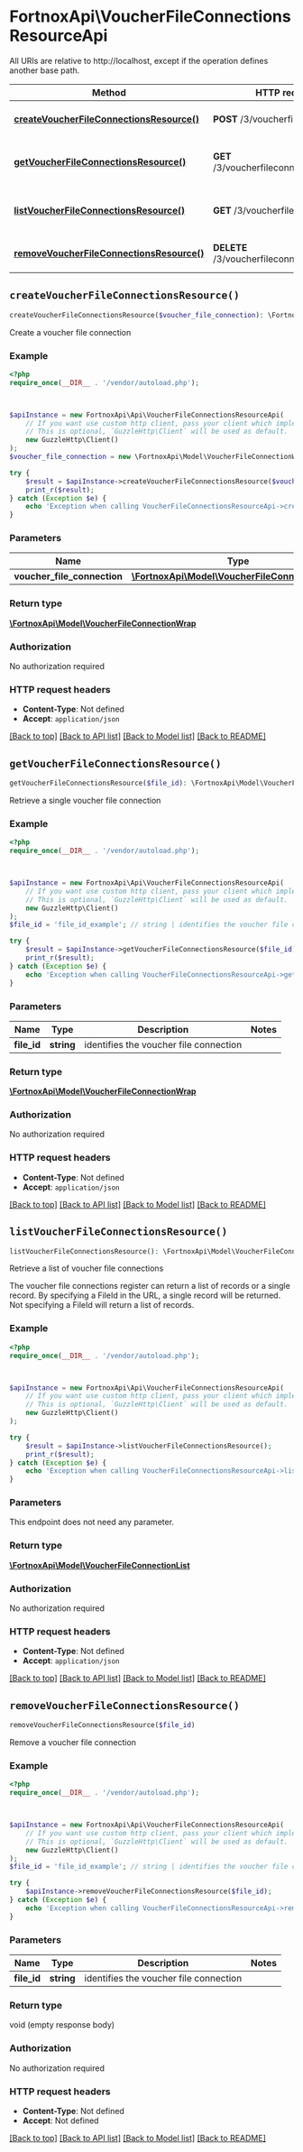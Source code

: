 # FortnoxApi\VoucherFileConnectionsResourceApi

All URIs are relative to http://localhost, except if the operation defines another base path.

| Method | HTTP request | Description |
| ------------- | ------------- | ------------- |
| [**createVoucherFileConnectionsResource()**](VoucherFileConnectionsResourceApi.md#createVoucherFileConnectionsResource) | **POST** /3/voucherfileconnections/ | Create a voucher file connection |
| [**getVoucherFileConnectionsResource()**](VoucherFileConnectionsResourceApi.md#getVoucherFileConnectionsResource) | **GET** /3/voucherfileconnections/{FileId} | Retrieve a single voucher file connection |
| [**listVoucherFileConnectionsResource()**](VoucherFileConnectionsResourceApi.md#listVoucherFileConnectionsResource) | **GET** /3/voucherfileconnections/ | Retrieve a list of voucher file connections |
| [**removeVoucherFileConnectionsResource()**](VoucherFileConnectionsResourceApi.md#removeVoucherFileConnectionsResource) | **DELETE** /3/voucherfileconnections/{FileId} | Remove a voucher file connection |


## `createVoucherFileConnectionsResource()`

```php
createVoucherFileConnectionsResource($voucher_file_connection): \FortnoxApi\Model\VoucherFileConnectionWrap
```

Create a voucher file connection

### Example

```php
<?php
require_once(__DIR__ . '/vendor/autoload.php');



$apiInstance = new FortnoxApi\Api\VoucherFileConnectionsResourceApi(
    // If you want use custom http client, pass your client which implements `GuzzleHttp\ClientInterface`.
    // This is optional, `GuzzleHttp\Client` will be used as default.
    new GuzzleHttp\Client()
);
$voucher_file_connection = new \FortnoxApi\Model\VoucherFileConnectionWrap(); // \FortnoxApi\Model\VoucherFileConnectionWrap | to create

try {
    $result = $apiInstance->createVoucherFileConnectionsResource($voucher_file_connection);
    print_r($result);
} catch (Exception $e) {
    echo 'Exception when calling VoucherFileConnectionsResourceApi->createVoucherFileConnectionsResource: ', $e->getMessage(), PHP_EOL;
}
```

### Parameters

| Name | Type | Description  | Notes |
| ------------- | ------------- | ------------- | ------------- |
| **voucher_file_connection** | [**\FortnoxApi\Model\VoucherFileConnectionWrap**](../Model/VoucherFileConnectionWrap.md)| to create | [optional] |

### Return type

[**\FortnoxApi\Model\VoucherFileConnectionWrap**](../Model/VoucherFileConnectionWrap.md)

### Authorization

No authorization required

### HTTP request headers

- **Content-Type**: Not defined
- **Accept**: `application/json`

[[Back to top]](#) [[Back to API list]](../../README.md#endpoints)
[[Back to Model list]](../../README.md#models)
[[Back to README]](../../README.md)

## `getVoucherFileConnectionsResource()`

```php
getVoucherFileConnectionsResource($file_id): \FortnoxApi\Model\VoucherFileConnectionWrap
```

Retrieve a single voucher file connection

### Example

```php
<?php
require_once(__DIR__ . '/vendor/autoload.php');



$apiInstance = new FortnoxApi\Api\VoucherFileConnectionsResourceApi(
    // If you want use custom http client, pass your client which implements `GuzzleHttp\ClientInterface`.
    // This is optional, `GuzzleHttp\Client` will be used as default.
    new GuzzleHttp\Client()
);
$file_id = 'file_id_example'; // string | identifies the voucher file connection

try {
    $result = $apiInstance->getVoucherFileConnectionsResource($file_id);
    print_r($result);
} catch (Exception $e) {
    echo 'Exception when calling VoucherFileConnectionsResourceApi->getVoucherFileConnectionsResource: ', $e->getMessage(), PHP_EOL;
}
```

### Parameters

| Name | Type | Description  | Notes |
| ------------- | ------------- | ------------- | ------------- |
| **file_id** | **string**| identifies the voucher file connection | |

### Return type

[**\FortnoxApi\Model\VoucherFileConnectionWrap**](../Model/VoucherFileConnectionWrap.md)

### Authorization

No authorization required

### HTTP request headers

- **Content-Type**: Not defined
- **Accept**: `application/json`

[[Back to top]](#) [[Back to API list]](../../README.md#endpoints)
[[Back to Model list]](../../README.md#models)
[[Back to README]](../../README.md)

## `listVoucherFileConnectionsResource()`

```php
listVoucherFileConnectionsResource(): \FortnoxApi\Model\VoucherFileConnectionList
```

Retrieve a list of voucher file connections

The voucher file connections register can return a list of records or a single record. By specifying a FileId in the URL, a single record will be returned. Not specifying a FileId will return a list of records.

### Example

```php
<?php
require_once(__DIR__ . '/vendor/autoload.php');



$apiInstance = new FortnoxApi\Api\VoucherFileConnectionsResourceApi(
    // If you want use custom http client, pass your client which implements `GuzzleHttp\ClientInterface`.
    // This is optional, `GuzzleHttp\Client` will be used as default.
    new GuzzleHttp\Client()
);

try {
    $result = $apiInstance->listVoucherFileConnectionsResource();
    print_r($result);
} catch (Exception $e) {
    echo 'Exception when calling VoucherFileConnectionsResourceApi->listVoucherFileConnectionsResource: ', $e->getMessage(), PHP_EOL;
}
```

### Parameters

This endpoint does not need any parameter.

### Return type

[**\FortnoxApi\Model\VoucherFileConnectionList**](../Model/VoucherFileConnectionList.md)

### Authorization

No authorization required

### HTTP request headers

- **Content-Type**: Not defined
- **Accept**: `application/json`

[[Back to top]](#) [[Back to API list]](../../README.md#endpoints)
[[Back to Model list]](../../README.md#models)
[[Back to README]](../../README.md)

## `removeVoucherFileConnectionsResource()`

```php
removeVoucherFileConnectionsResource($file_id)
```

Remove a voucher file connection

### Example

```php
<?php
require_once(__DIR__ . '/vendor/autoload.php');



$apiInstance = new FortnoxApi\Api\VoucherFileConnectionsResourceApi(
    // If you want use custom http client, pass your client which implements `GuzzleHttp\ClientInterface`.
    // This is optional, `GuzzleHttp\Client` will be used as default.
    new GuzzleHttp\Client()
);
$file_id = 'file_id_example'; // string | identifies the voucher file connection

try {
    $apiInstance->removeVoucherFileConnectionsResource($file_id);
} catch (Exception $e) {
    echo 'Exception when calling VoucherFileConnectionsResourceApi->removeVoucherFileConnectionsResource: ', $e->getMessage(), PHP_EOL;
}
```

### Parameters

| Name | Type | Description  | Notes |
| ------------- | ------------- | ------------- | ------------- |
| **file_id** | **string**| identifies the voucher file connection | |

### Return type

void (empty response body)

### Authorization

No authorization required

### HTTP request headers

- **Content-Type**: Not defined
- **Accept**: Not defined

[[Back to top]](#) [[Back to API list]](../../README.md#endpoints)
[[Back to Model list]](../../README.md#models)
[[Back to README]](../../README.md)
